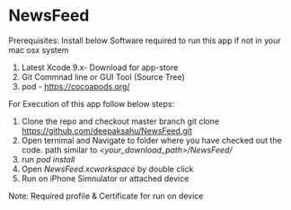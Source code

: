 # NewsFeed

Prerequisites:
Install below Software required to run this app if not in your mac osx system
1. Latest Xcode 9.x- Download for app-store
2. Git Commnad line or GUI Tool (Source Tree)
3. pod - https://cocoapods.org/


For Execution of this app follow below steps:

1. Clone the repo and checkout master branch
    git clone https://github.com/deepaksahu/NewsFeed.git
2. Open ternimal and Navigate to folder where you have checked out the code.
    path similar to _<your_download_path>/NewsFeed/_
3. run _pod install_
4. Open _NewsFeed.xcworkspace_ by double click
4. Run on iPhone Simnulator or attached device


Note:
Required profile & Certificate for run on device

